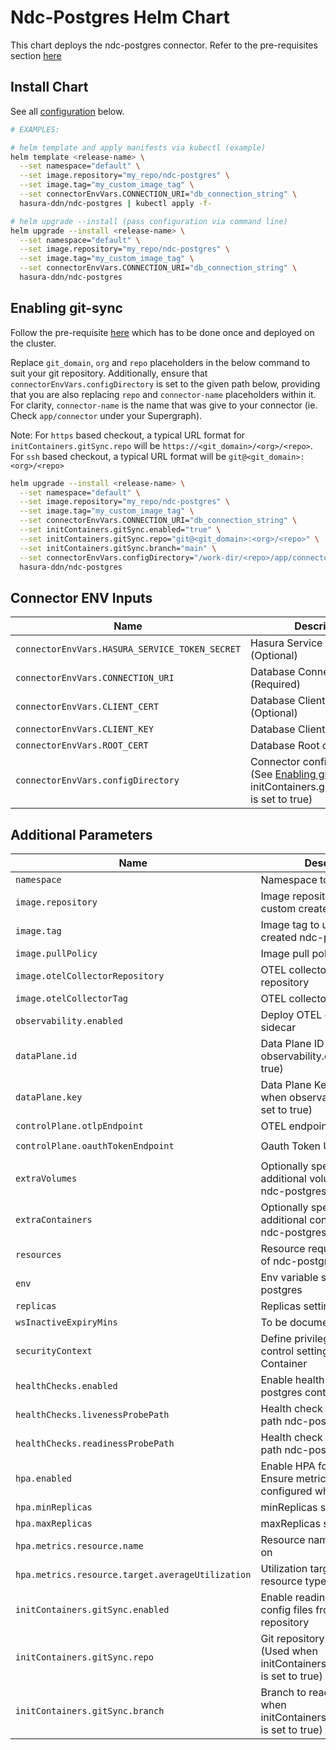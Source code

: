 # Ndc-Postgres Helm Chart

This chart deploys the ndc-postgres connector. Refer to the pre-requisites section [here](../../README.md#get-started)

## Install Chart

See all [configuration](#parameters) below.

```bash
# EXAMPLES:

# helm template and apply manifests via kubectl (example)
helm template <release-name> \
  --set namespace="default" \
  --set image.repository="my_repo/ndc-postgres" \
  --set image.tag="my_custom_image_tag" \
  --set connectorEnvVars.CONNECTION_URI="db_connection_string" \
  hasura-ddn/ndc-postgres | kubectl apply -f-

# helm upgrade --install (pass configuration via command line)
helm upgrade --install <release-name> \
  --set namespace="default" \
  --set image.repository="my_repo/ndc-postgres" \
  --set image.tag="my_custom_image_tag" \
  --set connectorEnvVars.CONNECTION_URI="db_connection_string" \
  hasura-ddn/ndc-postgres
```

## Enabling git-sync

Follow the pre-requisite [here](../../README.md#using-git-for-metadata-files) which has to be done once and deployed on the cluster.

Replace `git_domain`, `org` and `repo` placeholders in the below command to suit your git repository.  Additionally, ensure that `connectorEnvVars.configDirectory` is set to the given path below, providing that you are also replacing `repo` and `connector-name` placeholders within it.  For clarity, `connector-name` is the name that was give to your connector (ie. Check `app/connector` under your Supergraph).

Note: For `https` based checkout, a typical URL format for `initContainers.gitSync.repo` will be `https://<git_domain>/<org>/<repo>`.  For `ssh` based checkout, a typical URL format will be `git@<git_domain>:<org>/<repo>`

```bash
helm upgrade --install <release-name> \
  --set namespace="default" \
  --set image.repository="my_repo/ndc-postgres" \
  --set image.tag="my_custom_image_tag" \
  --set connectorEnvVars.CONNECTION_URI="db_connection_string" \
  --set initContainers.gitSync.enabled="true" \
  --set initContainers.gitSync.repo="git@<git_domain>:<org>/<repo>" \
  --set initContainers.gitSync.branch="main" \
  --set connectorEnvVars.configDirectory="/work-dir/<repo>/app/connector/<connector-name>" \
  hasura-ddn/ndc-postgres
```

## Connector ENV Inputs

| Name                                              | Description                                                                                                | Value                           |
| ------------------------------------------------- | ---------------------------------------------------------------------------------------------------------- | ------------------------------- |
| `connectorEnvVars.HASURA_SERVICE_TOKEN_SECRET`    | Hasura Service Token Secret (Optional)                                                                     | `""`                            |
| `connectorEnvVars.CONNECTION_URI`                 | Database Connection URI (Required)                                                                         | `""`                            |
| `connectorEnvVars.CLIENT_CERT`                    | Database Client cert (Optional)                                                                            | `""`                            |
| `connectorEnvVars.CLIENT_KEY`                     | Database Client key (Optional)                                                                             | `""`                            |
| `connectorEnvVars.ROOT_CERT`                      | Database Root cert (Optional)                                                                              | `""`                            |
| `connectorEnvVars.configDirectory`                | Connector config directory (See [Enabling git-sync](README.md#enabling-git-sync) when initContainers.gitSync.enabled is set to true) | `"/etc/connector"`                   |

## Additional Parameters

| Name                                              | Description                                                                                                | Value                           |
| ------------------------------------------------- | ---------------------------------------------------------------------------------------------------------- | ------------------------------- |
| `namespace`                                       | Namespace to deploy to                                                                                     | `"default"`                     |
| `image.repository`                                | Image repository containing custom created ndc-postgres                                                    | `""`                            |
| `image.tag`                                       | Image tag to use for custom created ndc-postgres                                                           | `""`                            |
| `image.pullPolicy`                                | Image pull policy                                                                                          | `Always`                        |
| `image.otelCollectorRepository`                   | OTEL collector image repository                                                                            | `otel/opentelemetry-collector`  |
| `image.otelCollectorTag`                          | OTEL collector image tag                                                                                   | `0.104.0`                       |
| `observability.enabled`                           | Deploy OTEL collector as sidecar                                                                           | `false`                         |
| `dataPlane.id`                                    | Data Plane ID (Required when observability.enabled is set to true)                                         | `""`                         |
| `dataPlane.key`                                   | Data Plane Key (Required when observability.enabled is set to true)                                        | `""`                         |
| `controlPlane.otlpEndpoint`                       | OTEL endpoint under Hasura                                                                                 | `"https://gateway.otlp.hasura.io:443"`                         |
| `controlPlane.oauthTokenEndpoint`                 | Oauth Token URL                                                                                            | `"https://ddn-oauth.pro.hasura.io/oauth2/token"`                         |
| `extraVolumes`                                    | Optionally specify extra list of additional volumes for the ndc-postgres pod                               | `[]`                            |
| `extraContainers`                                 | Optionally specify extra list of additional containers for the ndc-postgres pod                            | `[]`                               |                               |
| `resources`                                       | Resource requests and limits of ndc-postgres container                                                     | `{}`                            |
| `env`                                             | Env variable section for ndc-postgres                                                                      | `[]`                            |
| `replicas`                                        | Replicas setting for pod                                                                                   | `1`                             |
| `wsInactiveExpiryMins`                            | To be documented                                                                                           | `1`                             |
| `securityContext`                                 | Define privilege and access control settings for a Pod or Container                                        | `{}`                            |
| `healthChecks.enabled`                            | Enable health check for ndc-postgres container                                                             | `false`                         |
| `healthChecks.livenessProbePath`                  | Health check liveness Probe path ndc-postgres container                                                    | `"/healthz"`                    |
| `healthChecks.readinessProbePath`                 | Health check readiness Probe path ndc-postgres container                                                   | `"/healthz"`                    |
| `hpa.enabled`                                     | Enable HPA for ndc-postgres.  Ensure metrics cluster is configured when enabling                           | `false`                         |
| `hpa.minReplicas`                                 | minReplicas setting for HPA                                                                                | `2`                             |
| `hpa.maxReplicas`                                 | maxReplicas setting for HPA                                                                                | `4`                             |
| `hpa.metrics.resource.name`                       | Resource name to autoscale on                                                                              | ``                              |
| `hpa.metrics.resource.target.averageUtilization`  | Utilization target on specific resource type                                                               | ``                              |
| `initContainers.gitSync.enabled`                  | Enable reading connector config files from a git repository                                                | `false`                             |
| `initContainers.gitSync.repo`                     | Git repository to read from (Used when initContainers.gitSync.enabled is set to true)                      | `git@github.com:<org>/<repo>`       |
| `initContainers.gitSync.branch`                   | Branch to read from (Used when initContainers.gitSync.enabled is set to true)                              | `main`                              |